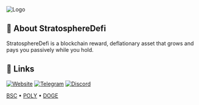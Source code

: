 ![Logo](https://www.stratospheredefi.com/wp-content/uploads/2022/08/Stratosphere-Defi-Logo-200px.png)

## 🚀 About StratosphereDefi
StratosphereDefi is a blockchain reward, deflationary asset that grows and pays you passively while you hold.




## 🔗 Links
[![Website](https://img.shields.io/website?url=https://www.stratospheredefi.com/)](https://www.stratospheredefi.com/)
[![Telegram](https://img.shields.io/badge/Telegram-2CA5E0?style=for-the-badge&logo=telegram&logoColor=white)](https://t.me/StratosphereDeFi_Official)
[![Discord](https://img.shields.io/badge/Discord-%235865F2.svg?style=for-the-badge&logo=discord&logoColor=white)](https://discord.gg/FQuRjUPRqT)

[BSC](https://bscscan.com/address/0x4b097e737f431adc79924d32ea94a5564e2fde1f) •
[POLY](https://polygonscan.com/address/0x23Fc254cD060Be3C9AC5B9364B67b5f64fB3aB66) •
[DOGE](https://explorer.dogechain.dog/address/0x6cF5A9efb42b2068177a565E094457611721275D)


